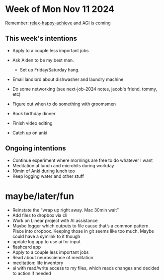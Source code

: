 # Week of Mon Nov 11 2024

Remember: [relax-happy-achieve](./relax-happy-achieve.md) and AGI is coming

## This week's intentions

- Apply to a couple less important jobs
- Ask Aiden to be my best man.
  - Set up Friday/Saturday hang.

- Email landlord about dishwasher and laundry machine
- Do some networking (see next-job-2024 notes, jacob's friend, tommy, etc)
- Figure out when to do something with groomsmen

- Book birthday dinner
- Finish video editing 
- Catch up on anki

## Ongoing intentions
- Continue experiment where mornings are free to do whatever I want
- Meditation at lunch and microhits during workday
- 10min of Anki during lunch too
- Keep logging water and other stuff

# maybe/later/fun
- Reinstate the “wrap up right away. Mac 30min wait”
- Add files to dropbox via cli
- Work on Linear project with AI assistance
- Maybe logger which outputs to file cause that’s a common pattern. Place into dropbox. Keeping those in git seems like too much. Maybe could have a symlink to it though
- update log app to use ai for input
- flashcard app
- Apply to a couple less important jobs
- Read about neuroscience of meditation
- meditation: life inventory
- ai with read/write access to my files, which reads changes and decided to action if needed


